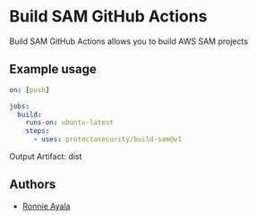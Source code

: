# Build SAM GitHub Actions

Build SAM GitHub Actions allows you to build AWS SAM projects

## Example usage

```yaml
on: [push]

jobs:
  build:
    runs-on: ubuntu-latest
    steps:
      - uses: protectasecurity/build-sam@v1
```
Output Artifact: dist

## Authors

- [Ronnie Ayala](https://github.com/ronnieacs)